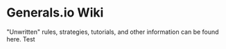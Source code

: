 # Generals.io Wiki

"Unwritten" rules, strategies, tutorials, and other information can be found here.
Test